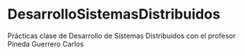 # DesarrolloSistemasDistribuidos
Prácticas clase de Desarrollo de Sistemas Distribuidos con el profesor Pineda Guerrero Carlos
